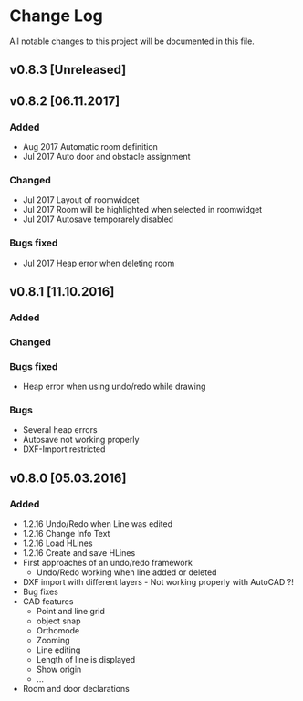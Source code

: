 # Change Log
All notable changes to this project will be documented in this file.

## v0.8.3 [Unreleased]



## v0.8.2 [06.11.2017]

### Added 
- Aug 2017 Automatic room definition
- Jul 2017 Auto door and obstacle assignment

### Changed
- Jul 2017 Layout of roomwidget
- Jul 2017 Room will be highlighted when selected in roomwidget
- Jul 2017 Autosave temporarely disabled

### Bugs fixed
- Jul 2017 Heap error when deleting room


## v0.8.1 [11.10.2016]

### Added

### Changed

### Bugs fixed

- Heap error when using undo/redo while drawing

### Bugs

- Several heap errors
- Autosave not working properly
- DXF-Import restricted 
    
## v0.8.0 [05.03.2016]

### Added
- 1.2.16 Undo/Redo when Line was edited
- 1.2.16 Change Info Text
- 1.2.16 Load HLines
- 1.2.16 Create and save HLines
- First approaches of an undo/redo framework
	- Undo/Redo working when line added or deleted
- DXF import with different layers - Not working properly with AutoCAD ?! 
- Bug fixes
- CAD features
	- Point and line grid
	- object snap
	- Orthomode
	- Zooming 
	- Line editing
	- Length of line is displayed
	- Show origin
	- ...
- Room and door declarations